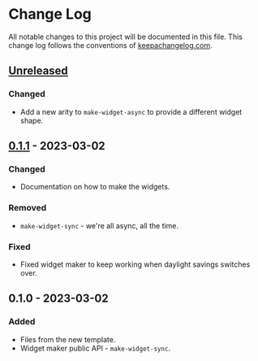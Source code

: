 # Change Log
All notable changes to this project will be documented in this file. This change log follows the conventions of [keepachangelog.com](http://keepachangelog.com/).

## [Unreleased]
### Changed
- Add a new arity to `make-widget-async` to provide a different widget shape.

## [0.1.1] - 2023-03-02
### Changed
- Documentation on how to make the widgets.

### Removed
- `make-widget-sync` - we're all async, all the time.

### Fixed
- Fixed widget maker to keep working when daylight savings switches over.

## 0.1.0 - 2023-03-02
### Added
- Files from the new template.
- Widget maker public API - `make-widget-sync`.

[Unreleased]: https://github.com/your-name/chord-progression-parser/compare/0.1.1...HEAD
[0.1.1]: https://github.com/your-name/chord-progression-parser/compare/0.1.0...0.1.1
